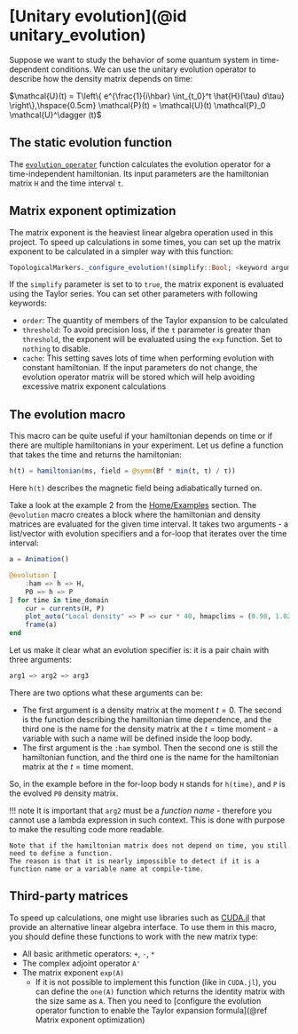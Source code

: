 # [Unitary evolution](@id unitary_evolution)

Suppose we want to study the behavior of some quantum system in time-dependent conditions. We can use the unitary evolution operator to describe how the density matrix depends on time:

$\mathcal{U}(t) = T\left\{ e^{\frac{1}{i\hbar} \int_{t_0}^t \hat{H}(\tau) d\tau} \right\},\hspace{0.5cm}
\mathcal{P}(t) = \mathcal{U}(t) \mathcal{P}_0 \mathcal{U}^\dagger (t)$

## The static evolution function

The [`evolution_operator`](@ref) function calculates the evolution operator for a time-independent hamiltonian. 
Its input parameters are the hamiltonian matrix `H` and the time interval `t`.

## Matrix exponent optimization

The matrix exponent is the heaviest linear algebra operation used in this project. 
To speed up calculations in some times, you can set up the matrix exponent to be calculated in a simpler way with this function:

```julia
TopologicalMarkers._configure_evolution!(simplify::Bool; <keyword arguments...>)
```

If the `simplify` parameter is set to to `true`, the matrix exponent is evaluated using the Taylor series.
You can set other parameters with following keywords:

- `order`: The quantity of members of the Taylor expansion to be calculated
- `threshold`: To avoid precision loss, if the `t` parameter is greater than `threshold`, the exponent will be evaluated using the `exp` function. Set to `nothing` to disable.
- `cache`: This setting saves lots of time when performing evolution with constant hamiltonian. If the input parameters do not change, the evolution operator matrix will be stored
which will help avoiding excessive matrix exponent calculations

## The evolution macro

This macro can be quite useful if your hamiltonian depends on time or if there are multiple hamiltonians in your experiment.
Let us define a function that takes the time and returns the hamiltonian:

```julia
h(t) = hamiltonian(ms, field = @symm(Bf * min(t, τ) / τ))
```

Here `h(t)` describes the magnetic field being adiabatically turned on.

Take a look at the example 2 from the [Home/Examples](index.md#Examples) section.
The `@evolution` macro creates a block where the hamiltonian and density matrices are evaluated for the given time interval. 
It takes two arguments - a list/vector with evolution specifiers and a for-loop that iterates over the time interval:

```julia
a = Animation()

@evolution [
    :ham => h => H,
    P0 => h => P
] for time in time_domain
    cur = currents(H, P)
    plot_auto("Local density" => P => cur * 40, hmapclims = (0.98, 1.02))
    frame(a)
end
```

Let us make it clear what an evolution specifier is: it is a pair chain with three arguments:

```julia
arg1 => arg2 => arg3
```

There are two options what these arguments can be:

- The first argument is a density matrix at the moment $t = 0$. The second is the function describing the hamiltonian time dependence, and the third one is the name for the density matrix at the $t = \text{time}$ moment - a variable with such a name will be defined inside the loop body.
- The first argument is the `:ham` symbol. Then the second one is still the hamiltonian function, and the third one is the name for the hamiltonian matrix at the $t = \text{time}$ moment.

So, in the example before in the for-loop body `H` stands for `h(time)`, and `P` is the evolved `P0` density matrix.

!!! note
    It is important that `arg2` must be a _function name_ - therefore you cannot use a lambda expression in such context. 
    This is done with purpose to make the resulting code more readable.

    Note that if the hamiltonian matrix does not depend on time, you still need to define a function. 
    The reason is that it is nearly impossible to detect if it is a function name or a variable name at compile-time.

## Third-party matrices

To speed up calculations, one might use libraries such as [CUDA.jl](https://juliagpu.gitlab.io/CUDA.jl/) that provide an alternative linear algebra interface. 
To use them in this macro, you should define these functions to work with the new matrix type:

- All basic arithmetic operators: `+`, `-`, `*`
- The complex adjoint operator `A'`
- The matrix exponent `exp(A)`
    - If it is not possible to implement this function (like in `CUDA.jl`), you can define the `one(A)` function which returns the identity matrix with the size same as `A`. 
    Then you need to [configure the evolution operator function to enable the Taylor expansion formula](@ref Matrix exponent optimization)